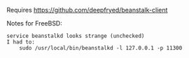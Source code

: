 
Requires https://github.com/deepfryed/beanstalk-client


Notes for FreeBSD:

	service beanstalkd looks strange (unchecked)
	I had to:
		sudo /usr/local/bin/beanstalkd -l 127.0.0.1 -p 11300

